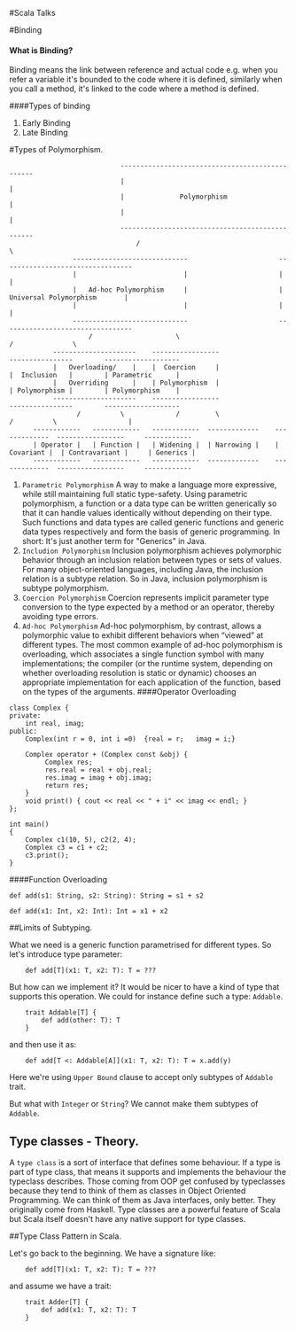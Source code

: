 #Scala Talks

#Binding
#### What is Binding?
Binding means the link between reference and actual code e.g. 
when you refer a variable it's bounded to the code where it is defined, 
similarly when you call a method, it's linked to the code where a method is defined.

####Types of binding
1. Early Binding
2. Late Binding

#Types of Polymorphism.

                                ------------------------------------------------
                                |                                              |       
                                |              Polymorphism                    |
                                |                                              |
                                ------------------------------------------------ 
                                    /                                       \
                    -----------------------------                       ---------------------------------
                    |                           |                       |                               |
                    |   Ad-hoc Polymorphism     |                       |  Universal Polymorphism       |  
                    |                           |                       |                               |
                    -----------------------------                       ---------------------------------
                        /                     \                                       /               \
               ---------------------    -----------------                    ----------------        -------------------
               |   Overloading/    |    |  Coercion     |                    |  Inclusion   |        | Parametric      |
               |   Overriding      |    | Polymorphism  |                    | Polymorphism |        | Polymorphism    |
               ---------------------    -----------------                    ----------------        -------------------
                     /          \             /         \                       /          \                  |
          ------------   ------------   ------------  -------------    -------------  -----------------     ------------   
          | Operator |   | Function |   | Widening |  | Narrowing |    | Covariant |  | Contravariant |     | Generics |
          ------------   ------------   ------------  -------------    -------------  -----------------     ------------

1. `Parametric Polymorphism`
A way to make a language more expressive, while still maintaining full static type-safety. 
Using parametric polymorphism, a function or a data type can be written generically so that it can handle values identically without depending on their type. 
Such functions and data types are called generic functions and generic data types respectively and form the basis of generic programming.
In short: It's just another term for "Generics" in Java.
2. `Includion Polymorphism`
Inclusion polymorphism achieves polymorphic behavior through an inclusion relation between types or sets of values. 
For many object-oriented languages, including Java, the inclusion relation is a subtype relation. So in Java, inclusion polymorphism is subtype polymorphism.
3. `Coercion Polymorphism`
Coercion represents implicit parameter type conversion to the type expected by a method or an operator, thereby avoiding type errors.
4. `Ad-hoc Polymorphism`
Ad-hoc polymorphism, by contrast, allows a polymorphic value to exhibit different behaviors when “viewed” at different types. 
The most common example of ad-hoc polymorphism is overloading, which associates a single function symbol with many implementations; 
the compiler (or the runtime system, depending on whether overloading resolution is static or dynamic) chooses an appropriate implementation for each application of the function, based on the types of the arguments.
####Operator Overloading
```
class Complex { 
private: 
    int real, imag; 
public: 
    Complex(int r = 0, int i =0)  {real = r;   imag = i;} 
       
    Complex operator + (Complex const &obj) { 
         Complex res; 
         res.real = real + obj.real; 
         res.imag = imag + obj.imag; 
         return res; 
    } 
    void print() { cout << real << " + i" << imag << endl; } 
}; 
  
int main() 
{ 
    Complex c1(10, 5), c2(2, 4); 
    Complex c3 = c1 + c2; 
    c3.print(); 
} 
```
####Function Overloading
```
def add(s1: String, s2: String): String = s1 + s2

def add(x1: Int, x2: Int): Int = x1 + x2    
```

##Limits of Subtyping.

What we need is a generic function parametrised for different types. So let's introduce type parameter:

```
    def add[T](x1: T, x2: T): T = ???
```
But how can we implement it?
It would be nicer to have a kind of type that supports this operation. We could for instance define such a type: `Addable`.
```
    trait Addable[T] {
        def add(other: T): T
    }
```
and then use it as:
```
    def add[T <: Addable[A]](x1: T, x2: T): T = x.add(y) 
```
Here we're using `Upper Bound` clause to accept only subtypes of `Addable` trait.

But what with `Integer` or `String`? We cannot make them subtypes of `Addable`.

## Type classes - Theory.
A `type class` is a sort of interface that defines some behaviour. 
If a type is part of type class, that means it supports and implements the behaviour the typeclass describes.
Those coming from OOP get confused by typeclasses because they tend to think of them as classes in Object Oriented Programming.
We can think of them as Java interfaces, only better. They originally come from Haskell.
Type classes are a powerful feature of Scala but Scala itself doesn't have any native support for type classes.

##Type Class Pattern in Scala.

Let's go back to the beginning. We have a signature like: 
```
    def add[T](x1: T, x2: T): T = ???
```

and assume we have a trait:
```
    trait Adder[T] {
        def add(x1: T, x2: T): T  
    }
```